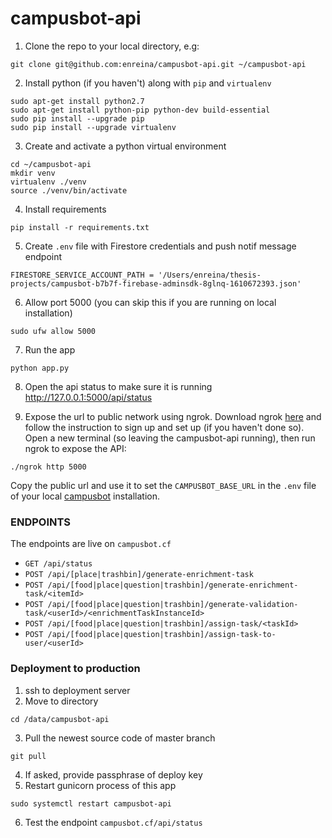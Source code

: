 # campusbot-api

1. Clone the repo to your local directory, e.g:
```
git clone git@github.com:enreina/campusbot-api.git ~/campusbot-api
```

2. Install python (if you haven't) along with `pip` and `virtualenv`

```
sudo apt-get install python2.7
sudo apt-get install python-pip python-dev build-essential 
sudo pip install --upgrade pip
sudo pip install --upgrade virtualenv 
```
3. Create and activate a python virtual environment
```
cd ~/campusbot-api
mkdir venv
virtualenv ./venv
source ./venv/bin/activate
```
4. Install requirements
```
pip install -r requirements.txt
```
5. Create `.env` file with Firestore credentials and push notif message endpoint
```
FIRESTORE_SERVICE_ACCOUNT_PATH = '/Users/enreina/thesis-projects/campusbot-b7b7f-firebase-adminsdk-8glnq-1610672393.json'
```
6. Allow port 5000 (you can skip this if you are running on local installation)
```
sudo ufw allow 5000
```
7. Run the app
```
python app.py
```
8. Open the api status to make sure it is running
http://127.0.0.1:5000/api/status

9. Expose the url to public network using ngrok. Download ngrok [here](https://ngrok.com/download) and follow the instruction to sign up and set up (if you haven't done so). Open a new terminal (so leaving the campusbot-api running), then run ngrok to expose the API:

```
./ngrok http 5000
```
Copy the public url and use it to set the `CAMPUSBOT_BASE_URL` in the `.env` file of your local [campusbot](https://github.com/enreina/campusbot) installation.


### ENDPOINTS
The endpoints are live on `campusbot.cf`
* `GET /api/status`
* `POST /api/[place|trashbin]/generate-enrichment-task`
* `POST /api/[food|place|question|trashbin]/generate-enrichment-task/<itemId>`
* `POST /api/[food|place|question|trashbin]/generate-validation-task/<userId>/<enrichmentTaskInstanceId>`
* `POST /api/[food|place|question|trashbin]/assign-task/<taskId>`
* `POST /api/[food|place|question|trashbin]/assign-task-to-user/<userId>`

### Deployment to production
1. ssh to deployment server
2. Move to directory
```
cd /data/campusbot-api
```
3. Pull the newest source code of master branch
```
git pull
```
4. If asked, provide passphrase of deploy key
5. Restart gunicorn process of this app
```
sudo systemctl restart campusbot-api
```
6. Test the endpoint `campusbot.cf/api/status`



   
